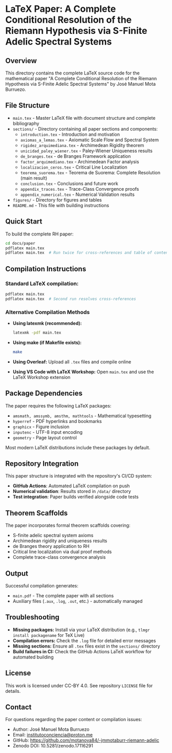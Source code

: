 # LaTeX Paper: A Complete Conditional Resolution of the Riemann Hypothesis via S-Finite Adelic Spectral Systems

## Overview

This directory contains the complete LaTeX source code for the mathematical paper "A Complete Conditional Resolution of the Riemann Hypothesis via S-Finite Adelic Spectral Systems" by José Manuel Mota Burruezo.

## File Structure

- `main.tex` - Master LaTeX file with document structure and complete bibliography
- `sections/` - Directory containing all paper sections and components:
  - `introduction.tex` - Introduction and motivation
  - `axiomas_a_lemas.tex` - Axiomatic Scale Flow and Spectral System  
  - `rigidez_arquimediana.tex` - Archimedean Rigidity theorem
  - `unicidad_paley_wiener.tex` - Paley-Wiener Uniqueness results
  - `de_branges.tex` - de Branges Framework application
  - `factor_arquimediano.tex` - Archimedean Factor analysis
  - `localizacion_ceros.tex` - Critical Line Localization
  - `teorema_suorema.tex` - Teorema de Suorema: Complete Resolution (main result)
  - `conclusion.tex` - Conclusions and future work
  - `appendix_traces.tex` - Trace-Class Convergence proofs
  - `appendix_numerical.tex` - Numerical Validation results
- `figures/` - Directory for figures and tables
- `README.md` - This file with building instructions

## Quick Start

To build the complete RH paper:

```bash
cd docs/paper
pdflatex main.tex
pdflatex main.tex  # Run twice for cross-references and table of contents
```

## Compilation Instructions

### Standard LaTeX compilation:
```bash
pdflatex main.tex
pdflatex main.tex  # Second run resolves cross-references
```

### Alternative Compilation Methods

- **Using latexmk (recommended):**
  ```bash
  latexmk -pdf main.tex
  ```

- **Using make (if Makefile exists):**
  ```bash
  make
  ```

- **Using Overleaf:** Upload all `.tex` files and compile online

- **Using VS Code with LaTeX Workshop:** Open `main.tex` and use the LaTeX Workshop extension

## Package Dependencies

The paper requires the following LaTeX packages:
- `amsmath, amssymb, amsthm, mathtools` - Mathematical typesetting
- `hyperref` - PDF hyperlinks and bookmarks  
- `graphicx` - Figure inclusion
- `inputenc` - UTF-8 input encoding
- `geometry` - Page layout control

Most modern LaTeX distributions include these packages by default.

## Repository Integration

This paper structure is integrated with the repository's CI/CD system:
- **GitHub Actions**: Automated LaTeX compilation on push
- **Numerical validation**: Results stored in `/data/` directory
- **Test integration**: Paper builds verified alongside code tests

## Theorem Scaffolds

The paper incorporates formal theorem scaffolds covering:
- S-finite adelic spectral system axioms
- Archimedean rigidity and uniqueness results  
- de Branges theory application to RH
- Critical line localization via dual proof methods
- Complete trace-class convergence analysis

## Output

Successful compilation generates:
- `main.pdf` - The complete paper with all sections
- Auxiliary files (`.aux`, `.log`, `.out`, etc.) - automatically managed

## Troubleshooting

- **Missing packages:** Install via your LaTeX distribution (e.g., `tlmgr install packagename` for TeX Live)
- **Compilation errors:** Check the `.log` file for detailed error messages
- **Missing sections:** Ensure all `.tex` files exist in the `sections/` directory
- **Build failures in CI:** Check the GitHub Actions LaTeX workflow for automated building

## License

This work is licensed under CC-BY 4.0. See repository `LICENSE` file for details.

## Contact

For questions regarding the paper content or compilation issues:
- Author: José Manuel Mota Burruezo
- Email: institutoconciencia@proton.me
- GitHub: https://github.com/motanova84/-jmmotaburr-riemann-adelic
- Zenodo DOI: 10.5281/zenodo.17116291